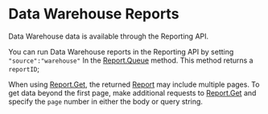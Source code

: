 # Data Warehouse Reports

Data Warehouse data is available through the Reporting API.

You can run Data Warehouse reports in the Reporting API by setting `"source":"warehouse"` In the [Report.Queue](methods/r_Queue.md#) method. This method returns a `reportID`;

When using [Report.Get](methods/r_Get.md#), the returned [Report](data_types/r_report.md) may include multiple pages. To get data beyond the first page, make additional requests to [Report.Get](methods/r_Get.md#) and specify the `page` number in either the body or query string.
